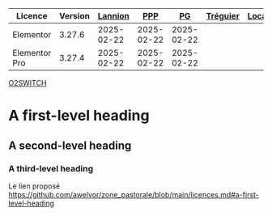


| Licence    | Version | [Lannion](https://lannion-pleumeur.catholique.fr/wp-admin) | [PPP](https://paroisses-plestin-ploumilliau-plouaret.catholique.fr/wp-admin) | [PG](https://www.iojv4204.odns.fr/pg/wp-admin) | [Tréguier](https://cpsainttugdual.catholique.fr/wp-admin) | [Localhost](http://localhost/wordpress/wp-login) |
| ---------  | ------  | ---------------------------------------------------------- | ---------------------------------------------------------------------------- | ---------------------------------------------- | -------------------------------------------------------------------------- | ------------------------------------------------ |
| Elementor     | 3.27.6  | 2025-02-22 | 2025-02-22 | 2025-02-22 |
| Elementor Pro | 3.27.4  | 2025-02-22 | 2025-02-22 | 2025-02-22 |


[O2SWITCH](https://moloch.o2switch.net:2083/)


# A first-level heading 

## A second-level heading

### A third-level heading




Le lien proposé https://github.com/awelvor/zone_pastorale/blob/main/licences.md#a-first-level-heading







